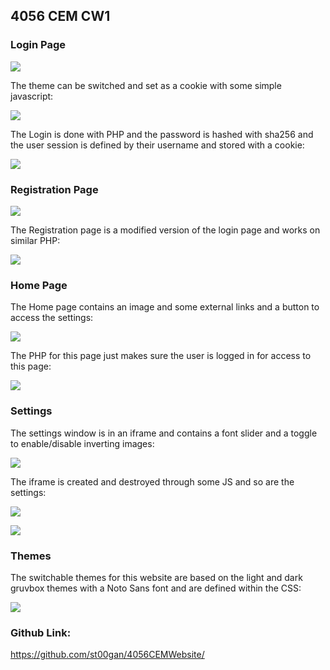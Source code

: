 ## 4056 CEM CW1

### Login Page

![](https://github.com/St00gan/4056CEMWebsite/blob/main/pictures/LoginPage.png)

The theme can be switched and set as a cookie with some simple javascript:

![](https://github.com/St00gan/4056CEMWebsite/blob/main/pictures/ThemeSwitchJS.png)

The Login is done with PHP and the password is hashed with sha256 and the user session is defined by their username and stored with a cookie:

![](https://github.com/St00gan/4056CEMWebsite/blob/main/pictures/LoginPHP.png)

###  Registration Page

![](https://github.com/St00gan/4056CEMWebsite/blob/main/pictures/RegisterPage.png)

The Registration page is a modified version of the login page and works on similar PHP:

![](https://github.com/St00gan/4056CEMWebsite/blob/main/pictures/RegisterPHP.png)

### Home Page

The Home page contains an image and some external links and a button to access the settings:

![](https://github.com/St00gan/4056CEMWebsite/blob/main/pictures/HomePage.png)

The PHP for this page just makes sure the user is logged in for access to this page:

![](https://github.com/St00gan/4056CEMWebsite/blob/main/pictures/HomePHP.png)

### Settings

The settings window is in an iframe and contains a font slider and a toggle to enable/disable inverting images:

![](https://github.com/St00gan/4056CEMWebsite/blob/main/pictures/SettingsWindow.png)

The iframe is created and destroyed through some JS and so are the settings:

![](https://github.com/St00gan/4056CEMWebsite/blob/main/pictures/SettingsFrame.png)

![](https://github.com/St00gan/4056CEMWebsite/blob/main/pictures/SettingsJS.png)

### Themes

The switchable themes for this website are based on the light and dark gruvbox themes with a Noto Sans font and are defined within the CSS:

![](https://github.com/St00gan/4056CEMWebsite/blob/main/pictures/CSS.png)

### Github Link: 

https://github.com/st00gan/4056CEMWebsite/

